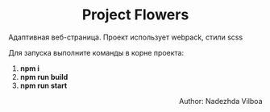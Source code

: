 <h1 align="center">Project Flowers</h1>
<p>Адаптивная веб-страница. Проект использует webpack, стили scss</p>
<p>Для запуска выполните команды в корне проекта:</p>
<ol>
  <li><b>npm i</b></li>
  <li><b>npm run build</b></li>
  <li><b>npm run start</b></li>
</ol>
<p align="right">Author: Nadezhda Vilboa</p>
